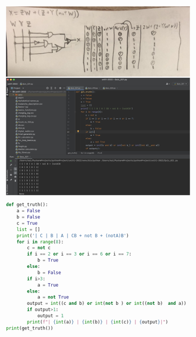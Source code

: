 ![Truth_table](https://github.com/KaiFig/Unit_2/blob/main/Quizzes/Quiz_021_bool.jpg)
![Test](https://github.com/KaiFig/Unit_2/blob/main/Quizzes/Quiz_021.jpg)
```.py
def get_truth():
    a = False
    b = False
    c = True
    list = []
    print('| C | B | A | CB + not B + (notA)B')
    for i in range(8):
        c = not c
        if i == 2 or i == 3 or i == 6 or i == 7:
            b = True
        else:
            b = False
        if i>3:
            a = True
        else:
            a = not True
        output = int((c and b) or int(not b ) or int((not b)  and a))
        if output>1:
            output = 1
        print(f"| {int(a)} | {int(b)} | {int(c)} | {output}|")
print(get_truth())
